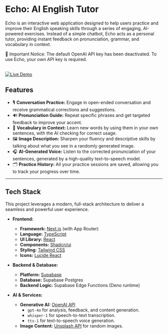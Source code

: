 # Echo: AI English Tutor 

Echo is an interactive web application designed to help users practice and improve their English speaking skills through a series of engaging, AI-powered exercises. Instead of a simple chatbot, Echo acts as a personal tutor, providing instant feedback on pronunciation, grammar, and vocabulary in context.

🔴 Important Notice: The default OpenAI API key has been deactivated.
To use Echo, your own API key is required.

<br>

<a href="https://echo-english-three.vercel.app/" target="_blank" rel="noopener noreferrer">
  <img src="https://img.shields.io/badge/Visit-Live_Demo-000000?style=for-the-badge&logo=vercel&logoColor=white" alt="Live Demo">
</a>

## Features

* 🎙️ **Conversation Practice:** Engage in open-ended conversation and receive grammatical corrections and suggestions.
* 🔊 **Pronunciation Guide:** Repeat specific phrases and get targeted feedback to improve your accent.
* 📖 **Vocabulary in Context:** Learn new words by using them in your own sentences, with the AI checking for correct usage.
* 🖼️ **Image Description:** Sharpen your fluency and descriptive skills by talking about what you see in a randomly generated image.
* 🎧 **AI-Generated Voice:** Listen to the corrected pronunciation of your sentences, generated by a high-quality text-to-speech model.
* 🗂️ **Practice History:** All your practice sessions are saved, allowing you to track your progress over time.

---

## Tech Stack

This project leverages a modern, full-stack architecture to deliver a seamless and powerful user experience.

* **Frontend:**
    * **Framework:** [Next.js](https://nextjs.org/) (with App Router)
    * **Language:** [TypeScript](https://www.typescriptlang.org/)
    * **UI Library:** [React](https://reactjs.org/)
    * **Components:** [Shadcn/ui](https://ui.shadcn.com/)
    * **Styling:** [Tailwind CSS](https://tailwindcss.com/)
    * **Icons:** [Lucide React](https://lucide.dev/)

* **Backend & Database:**
    * **Platform:** [Supabase](https://supabase.com/)
    * **Database:** Supabase Postgres
    * **Backend Logic:** Supabase Edge Functions (Deno runtime)

* **AI & Services:**
    * **Generative AI:** [OpenAI API](https://openai.com/)
        * `gpt-4o` for analysis, feedback, and content generation.
        * `whisper-1` for speech-to-text transcription.
        * `tts-1` for text-to-speech voice generation.
    * **Image Content:** [Unsplash API](https://unsplash.com/developers) for random images.